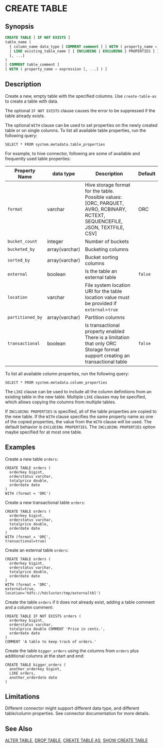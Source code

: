 
CREATE TABLE
============

Synopsis
--------

``` sql
CREATE TABLE [ IF NOT EXISTS ]
table_name (
  { column_name data_type [ COMMENT comment ] [ WITH ( property_name = expression [, ...] ) ]
  | LIKE existing_table_name [ { INCLUDING | EXCLUDING } PROPERTIES ] }
  [, ...]
)
[ COMMENT table_comment ]
[ WITH ( property_name = expression [, ...] ) ]
```

Description
-----------

Create a new, empty table with the specified columns. Use `create-table-as` to create a table with data.

The optional `IF NOT EXISTS` clause causes the error to be suppressed if the table already exists.

The optional `WITH` clause can be used to set properties on the newly created table or on single columns. To list all available table properties, run the following query:

    SELECT * FROM system.metadata.table_properties

For example, to hive connector, following are some of available and frequently used table properties:

| Property Name    | data type      | Description                                                  | Default |
| ---------------- | -------------- | ------------------------------------------------------------ | ------- |
| `format`         | varchar        | Hive storage format for the table. Possible values: [ORC, PARQUET, AVRO, RCBINARY, RCTEXT, SEQUENCEFILE, JSON, TEXTFILE, CSV] | ORC     |
| `bucket_count`   | integer        | Number of buckets                                            |         |
| `bucketed_by`    | array(varchar) | Bucketing columns                                            |         |
| `sorted_by`      | array(varchar) | Bucket sorting columns                                       |         |
| `external`       | boolean        | Is the table an external table                               | `false` |
| `location`       | varchar        | File system location URI for the table location value must be provided if `external`=`true` |         |
| `partitioned_by` | array(varchar) | Partition columns                                            |         |
| `transactional`  | boolean        | Is transactional property enabled There is a limitation that only ORC Storage format support creating an transactional table | `false` |

To list all available column properties, run the following query:

    SELECT * FROM system.metadata.column_properties

The `LIKE` clause can be used to include all the column definitions from an existing table in the new table. Multiple `LIKE` clauses may be specified, which allows copying the columns from multiple tables.

If `INCLUDING PROPERTIES` is specified, all of the table properties are copied to the new table. If the `WITH` clause specifies the same property name as one of the copied properties, the value from the `WITH`
clause will be used. The default behavior is `EXCLUDING PROPERTIES`. The `INCLUDING PROPERTIES` option maybe specified for at most one table.

Examples
--------

Create a new table `orders`:

    CREATE TABLE orders (
      orderkey bigint,
      orderstatus varchar,
      totalprice double,
      orderdate date
    )
    WITH (format = 'ORC')

Create a new transactional table `orders`:

    CREATE TABLE orders (
      orderkey bigint,
      orderstatus varchar,
      totalprice double,
      orderdate date
    )
    WITH (format = 'ORC',
    transactional=true)

Create an external table `orders`:

    CREATE TABLE orders (
      orderkey bigint,
      orderstatus varchar,
      totalprice double,
      orderdate date
    )
    WITH (format = 'ORC',
    external=true,
    location='hdfs://hdcluster/tmp/externaltbl')

Create the table `orders` if it does not already exist, adding a table comment and a column comment:

    CREATE TABLE IF NOT EXISTS orders (
      orderkey bigint,
      orderstatus varchar,
      totalprice double COMMENT 'Price in cents.',
      orderdate date
    )
    COMMENT 'A table to keep track of orders.'

Create the table `bigger_orders` using the columns from `orders` plus additional columns at the start and end:

    CREATE TABLE bigger_orders (
      another_orderkey bigint,
      LIKE orders,
      another_orderdate date
    )

Limitations
-----------

Different connector might support different data type, and different table/column properties. See connector documentation for more details.

See Also
--------

[ALTER TABLE](./alter-table.md), [DROP TABLE](./drop-table.md), [CREATE TABLE AS](./create-table-as.md), [SHOW CREATE TABLE](./show-create-table.md)

